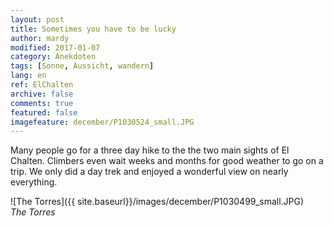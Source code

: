 ```yaml
---
layout: post
title: Sometimes you have to be lucky
author: mardy
modified: 2017-01-07
category: Anekdoten
tags: [Sonne, Aussicht, wandern]
lang: en
ref: ElChalten
archive: false
comments: true
featured: false
imagefeature: december/P1030524_small.JPG
---
```


Many people go for a three day hike to the the two main sights of El Chalten. Climbers even wait weeks and months for good weather to go on a trip. We only did a day trek and enjoyed a wonderful view on nearly everything.

![The Torres]({{ site.baseurl}}/images/december/P1030499_small.JPG)  
*The Torres*

